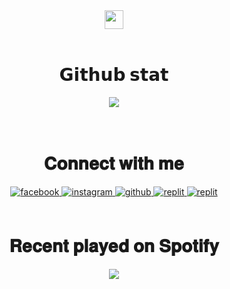 <div align="center">
<img src="https://komarev.com/ghpvc/?username=deoffuscated&&style=for-the-badge" align="center" height="30" />
</div>  
  

<br/>  


<h1 align="center"> 𝗚𝗶𝘁𝗵𝘂𝗯 𝘀𝘁𝗮𝘁 </h1>
<div align="center"><img src="https://github-readme-stats.vercel.app/api?username=deoffuscated&theme=github_dark&show_icons=true&count_private=true&hide_border=true" align="center" /></div>  

<br/>  

  

<br/>  


<h1 align="center"> 𝐂𝐨𝐧𝐧𝐞𝐜𝐭 𝐰𝐢𝐭𝐡 𝐦𝐞 </h1> 
<div align="center">
<a href="https://www.facebook.com/deoffuscated" target="_blank">
<img src=https://img.shields.io/badge/facebook-%232E87FB.svg?&style=for-the-badge&logo=facebook&logoColor=white alt=facebook style="margin-bottom: 5px;" />
</a>
<a href="https://instagram.com/deoffuscated" target="_blank">
<img src=https://img.shields.io/badge/instagram-8a3ab9.svg?&style=for-the-badge&logo=instagram&logoColor=white alt=instagram style="margin-bottom: 5px;" />
</a>
<a href="https://github.com/deoffuscated" target="_blank">
<img src=https://img.shields.io/badge/github-%2324292e.svg?&style=for-the-badge&logo=github&logoColor=white alt=github style="margin-bottom: 5px;" />
</a>
<a href="https://replit.com/@deoffuscated" target="_blank">
<img src=https://img.shields.io/badge/replit-%2324292e?&style=for-the-badge&logo=replit&logoColor=white alt=replit style="margin-bottom: 5px;" />
</a>
<a href="[https://replit.com/@deoffuscated](https://soundcloud.com/ulung-pangestu-70909832" target="_blank">
<img src=https://img.shields.io/badge/soundcloud-F26F23?&style=for-the-badge&logo=soundcloud&logoColor=white alt=replit style="margin-bottom: 5px;" />
</a>
</div>  
  

<br/>  

<h1 align="center"> 𝐑𝐞𝐜𝐞𝐧𝐭 𝐩𝐥𝐚𝐲𝐞𝐝 𝐨𝐧 𝐒𝐩𝐨𝐭𝐢𝐟𝐲 </h1> 
<div align="center"><img src="https://spotify-github-profile.vercel.app/api/view?uid=2133ovc3ejlb5xynxl43mg6yy&cover_image=true&theme=default" /></div>  

<br/>  

<br />
